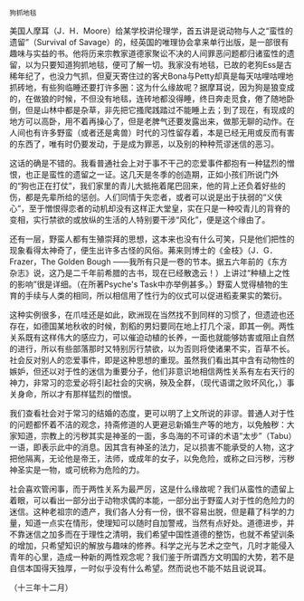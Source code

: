     狗抓地毯 

   美国人摩耳（J．H．Moore）给某学校讲伦理学，首五讲是说动物与人之“蛮性的遗留”（Survival of Savage）的，经英国的唯理协会拿来单行出版，是一部很有趣味与实益的书。他将历来宗教家道德家聚讼不决的人间罪恶问题都归诸蛮性的遗留，以为只要知道狗抓地毯，便可了解一切。我家没有地毯，已故的老狗Ess是古稀年纪了，也没力气抓，但夏天寄住过的客犬Bona与Petty却真是每天咕哩咕哩地抓砖地，有些狗临睡还要打许多圈：这为什么缘故呢？据摩耳说，因为狗是狼变成的，在做狼的时候，不但没有地毯，连砖地都没得睡，终日奔走觅食，倦了随地卧倒，但是山林中都是杂草，非先把它搔爬践踏过不能睡上去；到了现在，有现成的地方可以高卧，用不着再操心了，但是老脾气还要发露出来，做那无聊的动作。在人间也有许多野蛮（或者还是禽兽）时代的习性留存着，本是已经无用或反而有害的东西了，唯有时仍要发动，于是成为罪恶，以及别的种种荒谬迷信的恶习。

   这话的确是不错的。我看普通社会上对于事不干己的恋爱事件都抱有一种猛烈的憎恨，也正是蛮性的遗留之一证。这几天是冬季的创造期，正如小孩们所说门外的“狗也正在打仗”，我们家里的青儿大抵拖着尾巴回来，他的背上还负着好些的伤，都是先辈所给的惩创。人们同情于失恋者，或者可以说是出于扶弱的“义侠心”，至于憎恨得恋者的动机却没有这样正大堂皇，实在只是一种咬青儿的背脊的变相，实行禁欲的或放纵的生活的人特别要干涉“风化”，便是这个缘由了。

   还有一层，野蛮人都有生殖崇拜的思想，这本来也没有什么可笑，只是他们把性的现象看得太神奇了，便生出许多古怪的风俗。茀来则博士的《金枝》（J．G．Frazer，The Golden Bough ——我所有只是一卷的节本。据五六年前的《东方杂志》说，这乃是二千年前希腊的古书，现在已经散逸云！）上讲过“种植上之性的影响”很是详细。（在所著Psyche's Task中亦举例甚多。）野蛮人觉得植物的生育的手续与人类的相同，所以相信用了性行为的仪式可以促进稻麦果实的繁衍。

   这种实例很多，在爪哇还是如此，欧洲现在当然找不到同样的习惯了，但遗迹也还存在，如德国某地秋收的时候，割稻的男妇要同在地上打几个滚，即其一例。两性关系既有这样伟大的感应力，可以催迫动植的长养，一面也就能够妨害或阻止自然的进行，所以有些部落那时又特别厉行禁欲，以为否则将使诸果不实，百草不长。社会反对别人的恋爱事件，即是这种思想的重现。虽然我们看出其中含有动物性的嫉妒，但还以对于性的迷信为重要分子，他们非意识地相信两性关系有左右天行的神力，非常习的恋爱必将引起社会的灾祸，殃及全群，（现代语谓之败坏风化，）事关身命，所以才有那样猛烈的憎恨。

   我们查看社会对于常习的结婚的态度，更可以明了上文所说的非谬。普通人对于性的问题都怀着不洁的观念，持斋修道的人更避忌新婚生产等的地方，以免触秽：大家知道，宗教上的污秽其实是神圣的一面，多岛海的不可译的术语“太步”（Tabu）一语，即表示此中的消息。因其含有神圣的法力，足以损害不能承受的人物，这才把他隔离，无论他是帝王，法师，或成年的女子，以免危险，或称之曰污秽，污秽神圣实是一物，或可统称为危险的力。

   社会喜欢管闲事，而于两性关系为最严厉，这是什么缘故呢？我们从蛮性的遗留上着眼，可以看出一部分出于动物求偶的本能，一部分出于野蛮人对于性的危险力的迷信。这种老祖宗的遗产，我们各人分有一份，很不容易出脱，但是藉了科学的力量，知道一点实在情形，使理知可以随时自加警戒，当然有点好处。道德进步，并不靠迷信之加多而在于理性之清明，我们希望中国性道德的整饬，也就不希望训条的增加，只希望知识的解放与趣味的修养。科学之光与艺术之空气，几时才能侵入青年的心里，造成一种新的两性观念呢？我们鉴于所谓西方文明国的大势，若不是自信本国得天独厚，一时似乎没有什么希望。然而说也不能不姑且说说耳。

   （十三年十二月）

